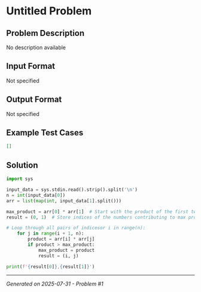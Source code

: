 # Untitled Problem

## Problem Description
No description available

## Input Format
Not specified

## Output Format
Not specified

## Example Test Cases
```json
[]
```

## Solution
```python
import sys

input_data = sys.stdin.read().strip().split('\n')
n = int(input_data[0])
arr = list(map(int, input_data[1].split()))

max_product = arr[0] * arr[1]  # Start with the product of the first two elements
result = (0, 1)  # Store indices of the numbers contributing to max product

# Loop through all pairs of indicesor i in range(n):
    for j in range(i + 1, n):
        product = arr[i] * arr[j]
        if product > max_product:
            max_product = product
            result = (i, j)

print(f'{result[0]},{result[1]}')
```

---
*Generated on 2025-07-31 - Problem #1*